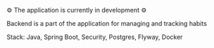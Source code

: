⚙️ The application is currently in development ⚙️


Backend is a part of the application for managing and tracking habits

Stack: Java, Spring Boot, Security, Postgres, Flyway, Docker
